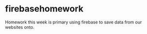 # firebasehomework

Homework this week is primary using firebase to save data from our websites onto.

